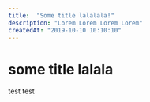 ```yaml
---
title:  "Some title lalalala!"
description: "Lorem Lorem Lorem Lorem"
createdAt: "2019-10-10 10:10:10"
---
```


# some title lalala

test test